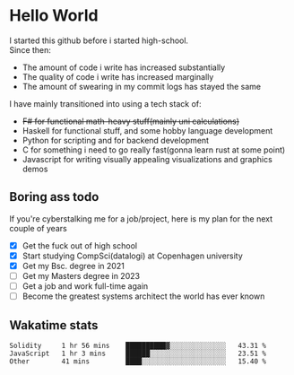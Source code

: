 # Hello World

I started this github before i started high-school.  
Since then:
- The amount of code i write has increased substantially
- The quality of code i write has increased marginally
- The amount of swearing in my commit logs has stayed the same

I have mainly transitioned into using a tech stack of:
- ~~F# for functional math-heavy stuff(mainly uni calculations)~~
- Haskell for functional stuff, and some hobby language development
- Python for scripting and for backend development
- C for something i need to go really fast(gonna learn rust at some point)
- Javascript for writing visually appealing visualizations and graphics demos

## Boring ass todo
If you're cyberstalking me for a job/project, here is my plan for the next couple of years
- [x] Get the fuck out of high school
- [x] Start studying CompSci(datalogi) at Copenhagen university
- [x] Get my Bsc. degree in 2021
- [ ] Get my Masters degree in 2023
- [ ] Get a job and work full-time again
- [ ] Become the greatest systems architect the world has ever known

## Wakatime stats
<!--START_SECTION:waka-->

```text
Solidity     1 hr 56 mins    ██████████▓░░░░░░░░░░░░░░   43.31 %
JavaScript   1 hr 3 mins     ██████░░░░░░░░░░░░░░░░░░░   23.51 %
Other        41 mins         ████░░░░░░░░░░░░░░░░░░░░░   15.40 %
```

<!--END_SECTION:waka-->
